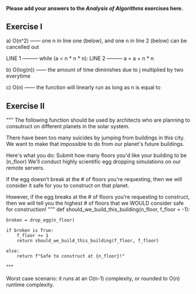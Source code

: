 #### Please add your answers to the ***Analysis of  Algorithms*** exercises here.

## Exercise I

a) O(n^2)  —— one n in line one (below), and one n in line 2 (below) can be cancelled out

LINE 1 ——— while (a < n * n * n):
LINE 2 ———      a = a + n * n


b) O(log(n)) —— the amount of time diminishes due to j multiplied by two everytime


c) O(n) —— the function will linearly run as long as n is equal to

## Exercise II

"""
The following function should be used by architects who are planning
to consutruct on different planets in the solar system.

There have been too many suicides by jumping from buildings in this city.
We want to make that impossible to do from our planet's future buildings.

Here's what you do:
Submit how many floors you'd like your building to be (n_floor)
We'll conduct highly scientific egg dropping simulations on our remote servers.

If the egg doesn't break at the # of floors you're requesting, 
then we will consider it safe for you to construct on that planet.

However, if the egg breaks at the # of floors you're requesting to construct,
then we will tell you the highest # of floors that we WOULD consider safe for construction!
"""
def should_we_build_this_building(n_floor, f_floor = -1):

    broken = drop_egg(n_floor)

    if broken is True:
        f_floor += 1
        return should_we_build_this_building(f_floor, f_floor)

    else:
        return f"Safe to construct at {n_floor}!"
"""

Worst case scenario: it runs at an O(n-1) complexity, or rounded to O(n) runtime complexity.